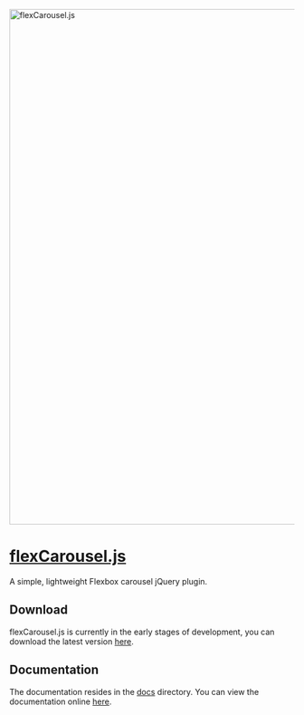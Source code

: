 <a href="https://flexcarousel.com"><img src="https://raw.githubusercontent.com/tomhrtly/flexCarousel.js/master/docs/assets/img/banner.png" alt="flexCarousel.js" style="max-width:100%; height: auto;" width="910" height="264"></a>

# [flexCarousel.js](https://flexcarousel.com)

A simple, lightweight Flexbox carousel jQuery plugin.

## Download

flexCarousel.js is currently in the early stages of development, you can download the latest version [here](https://github.com/tomhrtly/flexCarousel.js/archive/master.zip).

## Documentation

The documentation resides in the [docs](docs) directory. You can view the documentation online [here](https://flexcarousel.com).
